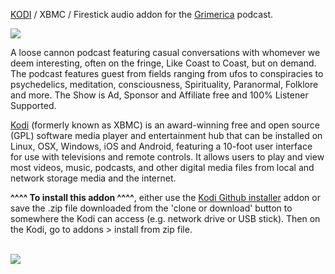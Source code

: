 <a href="kodi.tv">KODI<a> / XBMC / Firestick audio addon for the <a href="https://grimerica.ca">Grimerica</a> podcast.<br>

<img src="https://grimerica.ca/wp-content/uploads/2019/08/cropped-stamplogosquare-32x32.png"><br>

A loose cannon podcast featuring casual conversations with whomever we deem interesting, often on the fringe, Like Coast to Coast, but on demand. The podcast features guest from fields ranging from ufos to conspiracies to psychedelics, meditation, consciousness, Spirituality, Paranormal, Folklore and more. The Show is Ad, Sponsor and Affiliate free and 100% Listener Supported.<br>

<a href="www.kodi.tv">Kodi</a> (formerly known as XBMC) is an award-winning free and open source (GPL) software media player and entertainment hub that can be installed on Linux, OSX, Windows, iOS and Android, featuring a 10-foot user interface for use with televisions and remote controls. It allows users to play and view most videos, music, podcasts, and other digital media files from local and network storage media and the internet.<br>

<b>^^^^ To install this addon ^^^^</b>, either use the <a href="https://www.tvaddons.co/github-browser-kodi/">Kodi Github installer</a> addon or save the .zip file downloaded from the 'clone or download' button to somewhere the Kodi can access (e.g. network drive or USB stick). Then on the Kodi, go to addons > install from zip file.<br>

<br><a href="http://www.kodi.tv"><img src="https://kodi.tv/sites/default/files/page/field_image/about--devices.jpg">
